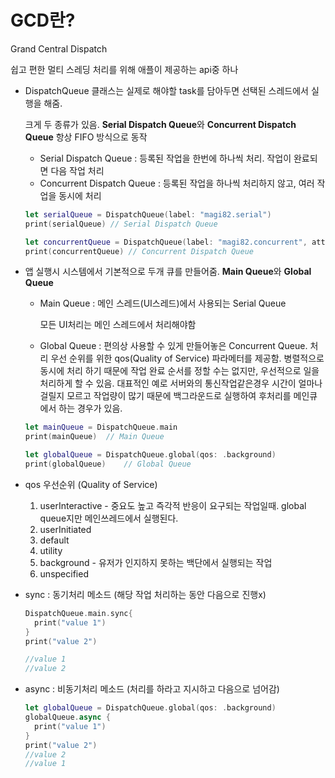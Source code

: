 # GCD란?

Grand Central Dispatch

쉽고 편한 멀티 스레딩 처리를 위해 애플이 제공하는 api중 하나



* DispatchQueue 클래스는 실제로 해야할 task를 담아두면 선택된 스레드에서 실행을 해줌.

  크게 두 종류가 있음. **Serial Dispatch Queue**와 **Concurrent Dispatch Queue**
  항상 FIFO 방식으로 동작

  * Serial Dispatch Queue : 등록된 작업을 한번에 하나씩 처리. 작업이 완료되면 다음 작업 처리
  * Concurrent Dispatch Queue : 등록된 작업을 하나씩 처리하지 않고, 여러 작업을 동시에 처리

  ```swift
  let serialQueue = DispatchQueue(label: "magi82.serial")
  print(serialQueue) // Serial Dispatch Queue
  
  let concurrentQueue = DispatchQueue(label: "magi82.concurrent", attributes: .concurrent)
  print(concurrentQueue) // Concurrent Dispatch Queue
  ```

* 앱 실행시 시스템에서 기본적으로 두개 큐를 만들어줌. **Main Queue**와 **Global Queue**

  * Main Queue : 메인 스레드(UI스레드)에서 사용되는 Serial Queue

    모든 UI처리는 메인 스레드에서 처리해야함

  * Global Queue : 편의상 사용할 수 있게 만들어놓은 Concurrent Queue. 
    처리 우선 순위를 위한 qos(Quality of Service) 파라메터를 제공함.
    병렬적으로 동시에 처리 하기 때문에 작업 완료 순서를 정할 수는 없지만, 우선적으로 일을 처리하게 할 수 있음.
    대표적인 예로 서버와의 통신작업같은경우 시간이 얼마나 걸릴지 모르고 작업량이 많기 때문에 백그라운드로 실행하여 후처리를 메인큐에서 하는 경우가 있음.

  ```swift
  let mainQueue = DispatchQueue.main
  print(mainQueue)	// Main Queue
  
  let globalQueue = DispatchQueue.global(qos: .background)
  print(globalQueue)	// Global Queue
  ```

* qos 우선순위 (Quality of Service)

  1. userInteractive - 중요도 높고 즉각적 반응이 요구되는 작업일때.  global queue지만 메인쓰레드에서 실행된다.
  2. userInitiated
  3. default
  4. utility
  5. background - 유저가 인지하지 못하는 백단에서 실행되는 작업
  6. unspecified

* sync : 동기처리 메소드 (해당 작업 처리하는 동안 다음으로 진행x)

  ```swift
  DispatchQueue.main.sync{
    print("value 1")
  }
  print("value 2")
  
  //value 1
  //value 2
  ```

* async : 비동기처리 메소드 (처리를 하라고 지시하고 다음으로 넘어감)

  ```swift
  let globalQueue = DispatchQueue.global(qos: .background)
  globalQueue.async {
    print("value 1")
  }
  print("value 2")
  //value 2
  //value 1
  ```

  